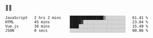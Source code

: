 ### 👨‍💻

<!--START_SECTION:waka-->

```text
JavaScript   2 hrs 2 mins    ███████████████▒░░░░░░░░░   61.41 %
HTML         45 mins         █████▓░░░░░░░░░░░░░░░░░░░   23.04 %
Vue.js       30 mins         ████░░░░░░░░░░░░░░░░░░░░░   15.49 %
JSON         0 secs          ░░░░░░░░░░░░░░░░░░░░░░░░░   00.06 %
```

<!--END_SECTION:waka-->
